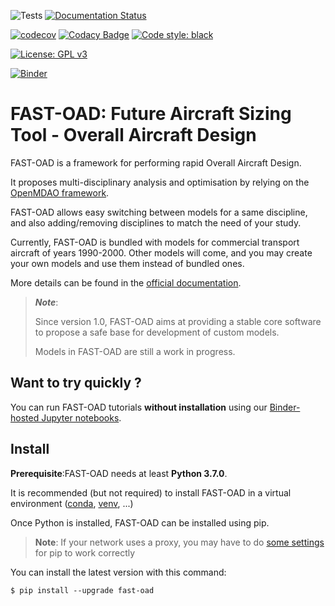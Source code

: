 ![Tests](https://github.com/fast-aircraft-design/FAST-OAD/workflows/Tests/badge.svg)
[![Documentation Status](https://readthedocs.org/projects/fast-oad/badge/?version=latest)](https://fast-oad.readthedocs.io/en/latest/?badge=latest)

[![codecov](https://codecov.io/gh/fast-aircraft-design/FAST-OAD/branch/master/graph/badge.svg)](https://codecov.io/gh/fast-aircraft-design/FAST-OAD)
[![Codacy Badge](https://app.codacy.com/project/badge/Grade/9691f1d1430c45cf9c94bc342b4c6122)](https://www.codacy.com/gh/fast-aircraft-design/FAST-OAD?utm_source=github.com&amp;utm_medium=referral&amp;utm_content=fast-aircraft-design/FAST-OAD&amp;utm_campaign=Badge_Grade)
[![Code style: black](https://img.shields.io/badge/code%20style-black-000000.svg)](https://github.com/psf/black)

[![License: GPL v3](https://img.shields.io/badge/License-GPLv3-blue.svg)](https://www.gnu.org/licenses/gpl-3.0)

[![Binder](https://mybinder.org/badge_logo.svg)](https://mybinder.org/v2/gh/fast-aircraft-design/FAST-OAD.git/latest-release?filepath=src%2Ffastoad%2Fnotebooks)


FAST-OAD: Future Aircraft Sizing Tool - Overall Aircraft Design
===============================================================

FAST-OAD is a framework for performing rapid Overall Aircraft Design.

It proposes multi-disciplinary analysis and optimisation by relying on
the [OpenMDAO framework](https://openmdao.org/).

FAST-OAD allows easy switching between models for a same discipline, and
also adding/removing disciplines to match the need of your study.

Currently, FAST-OAD is bundled with models for commercial transport
aircraft of years 1990-2000. Other models will come, and you may create
your own models and use them instead of bundled ones.

More details can be found in the [official
documentation](https://fast-oad.readthedocs.io/).

>**_Note_**:
>
> Since version 1.0, FAST-OAD aims at providing a stable core software to 
> propose a safe base for development of custom models.
>
> Models in FAST-OAD are still a work in progress.


Want to try quickly ?
---------------------
You can run FAST-OAD tutorials **without installation** using our
[Binder-hosted Jupyter notebooks](https://mybinder.org/v2/gh/fast-aircraft-design/FAST-OAD.git/latest-release?filepath=src%2Ffastoad%2Fnotebooks).


Install
-------

**Prerequisite**:FAST-OAD needs at least **Python 3.7.0**.

It is recommended (but not required) to install FAST-OAD in a virtual
environment ([conda](https://docs.conda.io/en/latest/),
[venv](https://docs.python.org/3.7/library/venv.html), ...)

Once Python is installed, FAST-OAD can be installed using pip.

> **Note**: If your network uses a proxy, you may have to do [some
> settings](https://pip.pypa.io/en/stable/user_guide/#using-a-proxy-server)
> for pip to work correctly

You can install the latest version with this command:

``` {.bash}
$ pip install --upgrade fast-oad
```
